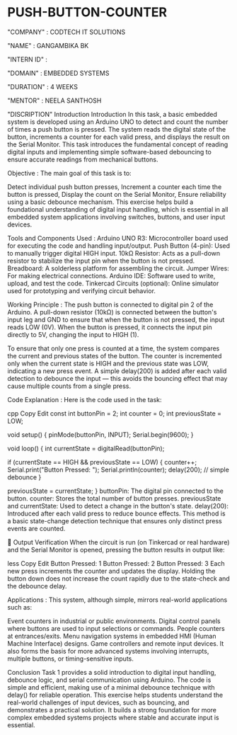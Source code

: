 # PUSH-BUTTON-COUNTER

"COMPANY" : CODTECH IT SOLUTIONS

"NAME" : GANGAMBIKA BK

"INTERN ID" : 

"DOMAIN" : EMBEDDED SYSTEMS

"DURATION" : 4 WEEKS

"MENTOR" : NEELA SANTHOSH

"DISCRIPTION"
Introduction
Introduction
In this task, a basic embedded system is developed using an Arduino UNO to detect and count the number of times a push button is pressed. The system reads the digital state of the button, increments a counter for each valid press, and displays the result on the Serial Monitor. This task introduces the fundamental concept of reading digital inputs and implementing simple software-based debouncing to ensure accurate readings from mechanical buttons.

Objective :
The main goal of this task is to:

Detect individual push button presses,
Increment a counter each time the button is pressed,
Display the count on the Serial Monitor,
Ensure reliability using a basic debounce mechanism.
This exercise helps build a foundational understanding of digital input handling, which is essential in all embedded system applications involving switches, buttons, and user input devices.

Tools and Components Used :
Arduino UNO R3: Microcontroller board used for executing the code and handling input/output.
Push Button (4-pin): Used to manually trigger digital HIGH input.
10kΩ Resistor: Acts as a pull-down resistor to stabilize the input pin when the button is not pressed.
Breadboard: A solderless platform for assembling the circuit.
Jumper Wires: For making electrical connections.
Arduino IDE: Software used to write, upload, and test the code.
Tinkercad Circuits (optional): Online simulator used for prototyping and verifying circuit behavior.

Working Principle :
The push button is connected to digital pin 2 of the Arduino. A pull-down resistor (10kΩ) is connected between the button's input leg and GND to ensure that when the button is not pressed, the input reads LOW (0V). When the button is pressed, it connects the input pin directly to 5V, changing the input to HIGH (1).

To ensure that only one press is counted at a time, the system compares the current and previous states of the button. The counter is incremented only when the current state is HIGH and the previous state was LOW, indicating a new press event. A simple delay(200) is added after each valid detection to debounce the input — this avoids the bouncing effect that may cause multiple counts from a single press.

Code Explanation :
Here is the code used in the task:

cpp
Copy
Edit
const int buttonPin = 2;
int counter = 0;
int previousState = LOW;

void setup() {
  pinMode(buttonPin, INPUT);
  Serial.begin(9600);
}

void loop() {
  int currentState = digitalRead(buttonPin);

  if (currentState == HIGH && previousState == LOW) {
    counter++;
    Serial.print("Button Pressed: ");
    Serial.println(counter);
    delay(200); // simple debounce
  }

  previousState = currentState;
}
buttonPin: The digital pin connected to the button.
counter: Stores the total number of button presses.
previousState and currentState: Used to detect a change in the button's state.
delay(200): Introduced after each valid press to reduce bounce effects.
This method is a basic state-change detection technique that ensures only distinct press events are counted.

🧪 Output Verification
When the circuit is run (on Tinkercad or real hardware) and the Serial Monitor is opened, pressing the button results in output like:

less
Copy
Edit
Button Pressed: 1
Button Pressed: 2
Button Pressed: 3
Each new press increments the counter and updates the display. Holding the button down does not increase the count rapidly due to the state-check and the debounce delay.

Applications :
This system, although simple, mirrors real-world applications such as:

Event counters in industrial or public environments.
Digital control panels where buttons are used to input selections or commands.
People counters at entrances/exits.
Menu navigation systems in embedded HMI (Human Machine Interface) designs.
Game controllers and remote input devices.
It also forms the basis for more advanced systems involving interrupts, multiple buttons, or timing-sensitive inputs.

Conclusion
Task 1 provides a solid introduction to digital input handling, debounce logic, and serial communication using Arduino. The code is simple and efficient, making use of a minimal debounce technique with delay() for reliable operation. This exercise helps students understand the real-world challenges of input devices, such as bouncing, and demonstrates a practical solution. It builds a strong foundation for more complex embedded systems projects where stable and accurate input is essential.



